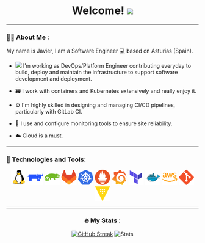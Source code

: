 <h1 align="center">
  Welcome!
  <img src="https://media.giphy.com/media/hvRJCLFzcasrR4ia7z/giphy.gif" width="30px"/>
 <!--   <img src="https://avatars.githubusercontent.com/u/47136337?s=400&u=a51c79e0903475abd07d72a26ed023b3ecde46d9&v=4" width="100" style="border-radius: 10px; margin-bottom: -15px;" /> -->
</h1>

---

### 👨‍💻 About Me :

My name is Javier, I am a Software Engineer 💻 based on Asturias (Spain).

- <img src="https://seeklogo.com/images/D/devops-logo-CDF1353483-seeklogo.com.png" width="20px"/> I’m working as DevOps/Platform Engineer contributing everyday to build, deploy and maintain the infrastructure to support software development and deployment.

<!-- - <img src="https://upload.wikimedia.org/wikipedia/commons/thumb/3/39/Kubernetes_logo_without_workmark.svg/2109px-Kubernetes_logo_without_workmark.svg.png" width="20px"/> I work with Kubernetes extensively and really enjoy it. -->
- 🗃️ I work with containers and Kubernetes extensively and really enjoy it.
  
- ⚙️ I'm highly skilled in designing and managing CI/CD pipelines, particularly with GitLab CI.

- 🔎 I use and configure monitoring tools to ensure site reliability.  

- ☁️ Cloud is a must.

---
### 🧰 Technologies and Tools:
<div align="center">
  <div>
    <img src="https://github.com/devicons/devicon/blob/master/icons/linux/linux-original.svg" alt="Linux" width="40" height="40" title="Linux">

<img src="https://github.com/devicons/devicon/blob/master/icons/rancher/rancher-original.svg" alt="Rancher" width="40" height="40" title="Rancher">

<img src="https://github.com/devicons/devicon/blob/master/icons/opensuse/opensuse-original.svg" alt="OpenSUSE" width="40" height="40" title="OpenSUSE">

<img src="https://github.com/devicons/devicon/blob/master/icons/gitlab/gitlab-original.svg" alt="GitLab" width="40" height="40" title="GitLab">

<img src="https://github.com/devicons/devicon/blob/master/icons/kubernetes/kubernetes-original.svg" alt="Kubernetes" width="40" height="40" title="Kubernetes">

<img src="https://github.com/devicons/devicon/blob/master/icons/prometheus/prometheus-original.svg" alt="Prometheus" width="40" height="40" title="Prometheus">

<img src="https://github.com/devicons/devicon/blob/master/icons/grafana/grafana-original.svg" alt="Grafana" width="40" height="40" title="Grafana">

<img src="https://github.com/devicons/devicon/blob/master/icons/terraform/terraform-original.svg" alt="Terraform" width="40" height="40" title="Terraform">

<img src="https://github.com/devicons/devicon/blob/master/icons/docker/docker-original.svg" alt="Docker" width="40" height="40" title="Docker">

  <img src="https://github.com/devicons/devicon/blob/master/icons/amazonwebservices/amazonwebservices-plain-wordmark.svg" title="AWS" alt="AWS" width="40" height="40"/>
  <img src="https://github.com/devicons/devicon/blob/master/icons/git/git-original.svg" title="Git" **alt="Git" width="40" height="40"/>
  <img src="https://github.com/devicons/devicon/blob/master/icons/vault/vault-original.svg" alt="Vault" width="40" height="40" title="Vault">


</div>




---
### :fire: My Stats :
[![GitHub Streak](http://github-readme-streak-stats.herokuapp.com?user=jurones&theme=transparent)](https://git.io/streak-stats)
![Stats](https://github-readme-stats.vercel.app/api?username=jurones&show_icons=true&theme=transparent)
